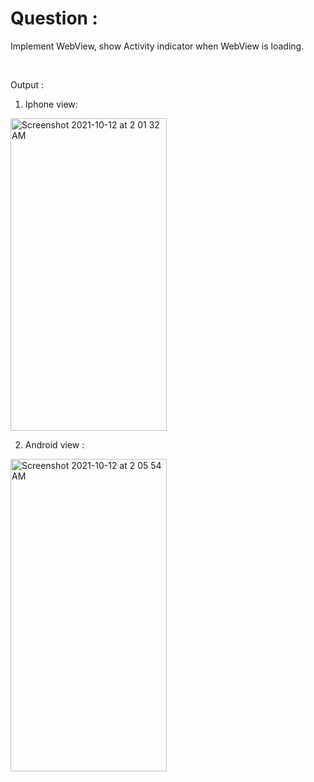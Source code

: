 # Question :
Implement WebView, show Activity indicator when WebView is loading.

&nbsp;  

Output : 

1) Iphone view:

<img width="250" height="500" alt="Screenshot 2021-10-12 at 2 01 32 AM" src="https://user-images.githubusercontent.com/62723964/136852633-85524a06-9494-4b2b-a9a2-744683d240b5.png">



2) Android view :

<img width="250" height="500" alt="Screenshot 2021-10-12 at 2 05 54 AM" src="https://user-images.githubusercontent.com/62723964/136852664-c9e2c880-0ae4-4f6a-a39d-ef9fdbc46692.png">

